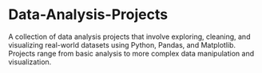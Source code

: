 # Data-Analysis-Projects
A collection of data analysis projects that involve exploring, cleaning, and visualizing real-world datasets using Python, Pandas, and Matplotlib. Projects range from basic analysis to more complex data manipulation and visualization.
